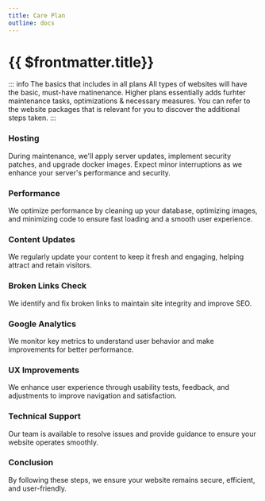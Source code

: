 ```yaml
---
title: Care Plan
outline: docs
---
```


# {{ $frontmatter.title}}

::: info The basics that includes in all plans
All types of websites will have the basic, must-have matinenance. Higher plans essentially adds furhter maintenance tasks, optimizations & necessary measures.
You can refer to the website packages that is relevant for you to discover the additional steps taken.
:::

### Hosting

During maintenance, we'll apply server updates, implement security patches, and upgrade docker images. Expect minor interruptions as we enhance your server's performance and security.

### Performance

We optimize performance by cleaning up your database, optimizing images, and minimizing code to ensure fast loading and a smooth user experience.

### Content Updates

We regularly update your content to keep it fresh and engaging, helping attract and retain visitors.

### Broken Links Check

We identify and fix broken links to maintain site integrity and improve SEO.

### Google Analytics

We monitor key metrics to understand user behavior and make improvements for better performance.

### UX Improvements

We enhance user experience through usability tests, feedback, and adjustments to improve navigation and satisfaction.

### Technical Support

Our team is available to resolve issues and provide guidance to ensure your website operates smoothly.

### Conclusion

By following these steps, we ensure your website remains secure, efficient, and user-friendly.